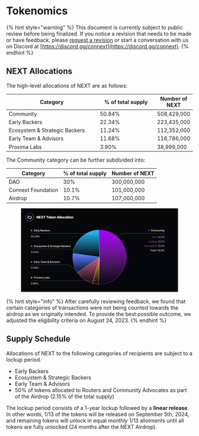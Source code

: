 # Tokenomics

{% hint style="warning" %}
This document is currently subject to public review before being finalized. If you notice a revision that needs to be made or have feedback, please [request a revision](https://github.com/connext/gitbook-docs/issues/new) or start a conversation with us on Discord at [https://discord.gg/connext](https://discord.gg/connext).
{% endhint %}

## NEXT Allocations

The high-level allocations of NEXT are as follows:

<table><thead><tr><th width="338">Category</th><th width="199">% of total supply</th><th>Number of NEXT</th></tr></thead><tbody><tr><td>Community</td><td>50.84%</td><td>508,429,000</td></tr><tr><td>Early Backers</td><td>22.34%</td><td>223,435,000</td></tr><tr><td>Ecosystem &#x26; Strategic Backers</td><td>11.24%</td><td>112,352,000</td></tr><tr><td>Early Team &#x26; Advisors</td><td>11.68%</td><td>116,786,000</td></tr><tr><td>Proxima Labs</td><td>3.90%</td><td>38,999,000</td></tr></tbody></table>

The Community category can be further subdivided into:

| Category           | % of total supply | Number of NEXT |
| ------------------ | ----------------- | -------------- |
| DAO                | 30%               | 300,000,000    |
| Connext Foundation | 10.1%             | 101,000,000    |
| Airdrop            | 10.7%             | 107,000,000    |

<figure><img src="../.gitbook/assets/2023-08-17 07.06.27 (1).jpg" alt=""><figcaption></figcaption></figure>

{% hint style="info" %}
After carefully reviewing feedback, we found that certain categories of transactions were not being counted towards the airdrop as we originally intended. To provide the best possible outcome, we adjusted the eligibility criteria on August 24, 2023.
{% endhint %}

## Supply Schedule

Allocations of NEXT to the following categories of recipients are subject to a lockup period.

* Early Backers
* Ecosystem & Strategic Backers
* Early Team & Advisors
* 50% of tokens allocated to Routers and Community Advocates as part of the Airdrop (2.15% of the total supply)

The lockup period consists of a 1-year lockup followed by a **linear release**. In other words, 1/13 of the tokens will be released on September 5th, 2024, and remaining tokens will unlock in equal monthly 1/13 allotments until all tokens are fully unlocked (24 months after the NEXT Airdrop).
